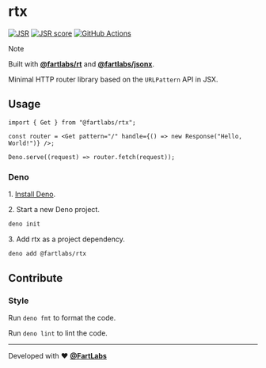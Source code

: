# rtx

[![JSR][JSR badge]][JSR] [![JSR score][JSR score badge]][JSR score]
[![GitHub
Actions][GitHub Actions badge]][GitHub Actions]

> [!NOTE]
>
> Built with [**@fartlabs/rt**](https://github.com/FartLabs/rt) and
> [**@fartlabs/jsonx**](https://github.com/FartLabs/jsonx).

Minimal HTTP router library based on the `URLPattern` API in JSX.

## Usage

```tsx
import { Get } from "@fartlabs/rtx";

const router = <Get pattern="/" handle={() => new Response("Hello, World!")} />;

Deno.serve((request) => router.fetch(request));
```

### Deno

1\. [Install Deno](https://docs.deno.com/runtime/manual).

2\. Start a new Deno project.

```sh
deno init
```

3\. Add rtx as a project dependency.

```sh
deno add @fartlabs/rtx
```

## Contribute

### Style

Run `deno fmt` to format the code.

Run `deno lint` to lint the code.

---

Developed with ❤️ [**@FartLabs**](https://github.com/FartLabs)

[JSR]: https://jsr.io/@fartlabs/rtx
[JSR badge]: https://jsr.io/badges/@fartlabs/rtx
[JSR score]: https://jsr.io/@fartlabs/rtx/score
[JSR score badge]: https://jsr.io/badges/@fartlabs/rtx/score
[GitHub Actions]: https://github.com/FartLabs/rtx/actions/workflows/check.yaml
[GitHub Actions badge]: https://github.com/FartLabs/rtx/actions/workflows/check.yaml/badge.svg
